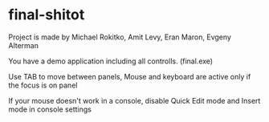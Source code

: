 # final-shitot

Project is made by Michael Rokitko, Amit Levy, Eran Maron, Evgeny Alterman

You have a demo application including all controlls. (final.exe)

Use TAB to move between panels, Mouse and keyboard are active only if the focus is on panel

If your mouse doesn't work in a console, disable Quick Edit mode and Insert mode in console settings
